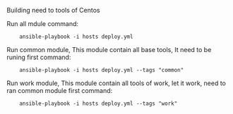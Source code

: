 Building need to tools of Centos

Run all mdule
command:

		ansible-playbook -i hosts deploy.yml


Run common module, This module contain all base tools, It need to be runing first
command:

		ansible-playbook -i hosts deploy.yml --tags "common"


Run work module, This module contain all tools of work, let it work, need to ran common module first 
command:

		ansible-playbook -i hosts deploy.yml --tags "work"

